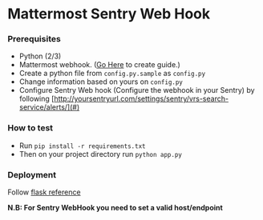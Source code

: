 # Mattermost Sentry Web Hook

### Prerequisites
 - Python (2/3)
 - Mattermost webhook. ([Go Here](https://docs.mattermost.com/developer/webhooks-incoming.html#) to create guide.)
 - Create a python file from `config.py.sample` as `config.py`
 - Change information based on yours on `config.py`
 - Configure Sentry Web hook (Configure the webhook in your Sentry) by following [http://yoursentryurl.com/settings/sentry/vrs-search-service/alerts/](#)
### How to test
- Run `pip install -r requirements.txt`
- Then on your project directory run `python app.py`

### Deployment
Follow [flask reference](http://flask.pocoo.org/docs/dev/tutorial/deploy/)

**N.B: For Sentry WebHook you need to set a valid host/endpoint**
